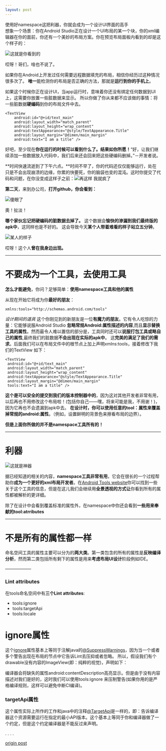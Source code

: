 ```yaml
---
layout: post
--- 
```

<div class="message"> 
使用好namespace这把利器，你就会成为一个设计UI界面的高手
</div>
想象一个场景：你在Android Studio正在设计一个UI布局的某一个块，你的xml编辑器在你的面前，你还有一个美妙的布局方案。你在预览布局面板内看到的却是这个样子的：

![这就是你看到的 ](https://d262ilb51hltx0.cloudfront.net/max/800/1*Zj8BeQABNM5nrxK9Y20oKw.png)

哎呀！哥们，啥也不说了。

如果你在Android上开发过任何需要远程数据填充的布局，相信你经历过这种情况很多次了。 **唯一**能检测你的布局是否正确的方法，那就是**运行到你的手机上**。

如果这个时候你正在设计UI，当app运行时，意味着你还没有绑定任何数据到UI上，这需要你放置一些脏数据来显示。 所以你做了你从来都不应该做的事情：将一些脏数据**硬编码**到你的布局文件中去。
 
    <TextView
	    android:id="@+id/text_main"
	    android:layout_width="match_parent"
	    android:layout_height="wrap_content"
	    android:textAppearance="@style/TextAppearance.Title"
	    android:layout_margin="@dimen/main_margin"
	    android:text="I am a title" />

好吧，至少现在**你在运行的时候可以看到什么了。结果如你所愿！**“好，让我们继续添加一些数据放入代码中，我们后来还会回来把这些硬编码删掉。”－开发者说。

**时间快速流逝到了下午六点。**时间不早了，你的代码还仅仅能够运行，处在只是不会出现崩溃的边缘，你累的快要死，你的脑袋也变的混沌。这时你提交了代码和问题，在你没变成这样子之前：![再这样 我就疯了](https://d262ilb51hltx0.cloudfront.net/max/800/1*KqE0K-38m7YmvvvgsguTzA.gif)

**第二天**，来到办公司，**打开github，你会看到：**

![傻眼了](https://d262ilb51hltx0.cloudfront.net/max/1400/1*waIiJ0Gs1OibdSMlzngH_A.png)

奧！扯淡！

**哪个家伙忘记把硬编码的脏数据去掉了。** 这个数据会**愉快的渗漏到我们最终版的apk中**，这同样也是不好的。
这会导致今天**某个人带着难看的样子站立五分钟**。

![某人的样子](https://d262ilb51hltx0.cloudfront.net/max/600/1*zb1Am6raTOzEKYk0pvR6gQ.gif)

哎呀！这个人**曾在我身边出现。**

______


# **不要成为一个工具，去使用工具** #


**怎么才能避免**，你问？足够简单：**使用namespace工具和他的属性**

从现在开始它将成为你**最好的朋友**：

	xmlns:tools="http://schemas.android.com/tools"

*设计期间的道具*
这个你刚见到的新朋友是一位**有魔力的朋友**。它有令人吃惊的力量：它能够说服Android Studio **忽略常规Android:属性描述的内容**,而且**显示替换工具的属性**。然而最令人难以置信的部分是，工具同时还可以**说服打包工具或略自己的属性**,最终我们的脏数据**不会出现在实际的apk中**。
这**完美的满足了我们的需求**。后面我们可以在布局文件中的根节点上加上声明xmlns:tools，接着修改下我们的TextView 如下：

	<TextView
	 android:id="@+id/text_main"
	 android:layout_width="match_parent"
	 android:layout_height="wrap_content"
	 android:textAppearance="@style/TextAppearance.Title"
	 android:layout_margin="@dimen/main_margin"
	 tools:text="I am a title" />


**这个是可以安全的提交到我们的版本控制器中的**，因为这对其他开发者非常有用，以后再也不用修改这个布局啦！(包括你自己——嘿，将来可能是我，不用谢！)，因为它再也不会遗漏到apk中去。
**在设计时，你可以使用任意的tool：属性来覆盖掉常规的android:属性**。（例如，设置鲜明的背景色来擦看布局的边界）。


**但是上面你所做的并不是namespace工具所有的！**

______


# 利器 #
![这就是神器](https://d262ilb51hltx0.cloudfront.net/max/400/1*ExX4qo37H8MENBo0h383vQ.gif)

据已经知道的相关的内容，**namespace工具非常有用**，它会在很长的一个过程帮助你**成为一个更好的xml布局开发者**。在[Android Tools website](http://tools.android.com/tech-docs/tools-attributes "Android Tools website")你可以找到一些关于这个工具的信息，但是在这儿我们会继续用**全景透视的方式让**你看到所有的属性都被解析的更详细。

除了在设计中会看到覆盖标准的属性外，在namespace中你还会看到**一些用来奉献的tool:atrributes**

____

# 不是所有的属性都一样 #
命名空间工具的属性主要可以分为的**两大类**。第一类包含的所有的属性是**反映编译分析**，然而第二类包括所有剩下的属性是用来**考虑布局UI设计**阶段例如IDE。

——————

### Lint attributes ###
在tools命名空间中有**三个Lint attributes**:

- tools:ignore
- tools:targetApi
- tools:locale


# ignore属性 #
这个[ignore](http://tools.android.com/tech-docs/tools-attributes#TOC-tools:ignore "ignore")属性基本上等同于注解java的[@SuppressWarnings](http://docs.oracle.com/javase/7/docs/api/java/lang/SuppressWarnings.html)，因为当一个或者多个警告出现在布局的节点中它告诉Lint去压抑或者忽略。
所以，假设我们有个drawable没有内容的ImageView(即：纯粹的视觉)，声明如下：
	<ImageView
	  android:layout_width="wrap_content"
	  android:layout_height="wrap_content"
	  android:layout_marginStart="@dimen/margin_main"
	  android:layout_marginTop="@dimen/margin_main"
	  android:scaleType="center"
	  android:src="@drawable/divider" />

编译器会将缺失的属性android:contentDescription高亮显示。但是由于没有内容描述对我们是好的，这时我们可以使用tools:ignore 来压制警告(如果你用的是严格编译规则，这样可以避免中断CI编译)。
	<ImageView
	  android:layout_width="wrap_content"
	  android:layout_height="wrap_content"
	  android:layout_marginStart="@dimen/margin_main"
	  android:layout_marginTop="@dimen/margin_main"
	  android:scaleType="center"
	  android:src="@drawable/divider"
	  tools:ignore="contentDescription" />

### targetApi属性 ###
这个属性实际上所作的工作和java中的注释[@TargetApi](http://developer.android.com/reference/android/annotation/TargetApi.html)是一样的，即：告诉编译器这个资源需要运行在指定的最小API版本。这个基本上等同于你和编译器做了一个约定，但是这个约定编译器是不能反过来声明。

.
.
.
.


[origin post](https://medium.com/sebs-top-tips/tools-of-the-trade-part-1-f3c1c73de898) 